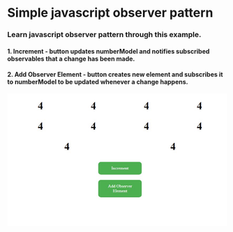 # Simple javascript observer pattern

### Learn javascript observer pattern through this example.

#### 1. Increment - button updates numberModel and notifies subscribed observables that a change has been made.
#### 2. Add Observer Element - button creates new element and subscribes it to numberModel to be updated whenever a change happens.

![img](screenshot.jpg)

